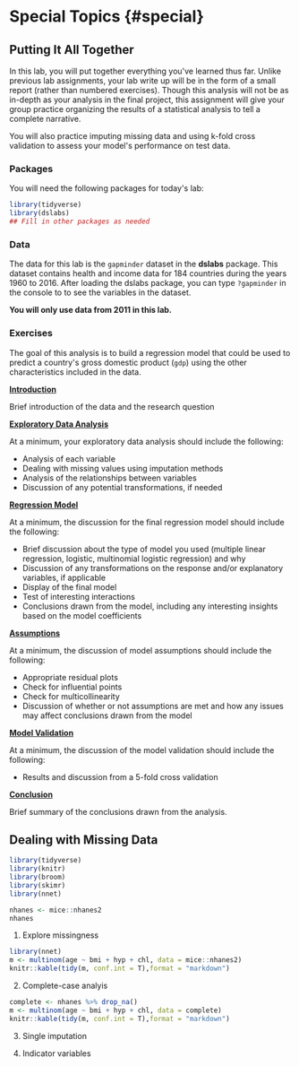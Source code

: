 # Special Topics {#special}


## Putting It All Together 



In this lab, you will put together everything you've learned thus far. Unlike previous lab assignments, your lab write up will be in the form of a small report (rather than numbered exercises). Though this analysis will not be as in-depth as your analysis in the final project, this assignment will give your group practice organizing the results of a statistical analysis to tell a complete narrative. 

You will also practice imputing missing data and using k-fold cross validation to assess your model's performance on test data.

### Packages

You will need the following packages for today's lab: 


```r
library(tidyverse)
library(dslabs)
## Fill in other packages as needed
```

### Data

The data for this lab is the `gapminder` dataset in the **dslabs** package. This dataset contains health and income data for 184 countries during the years 1960 to 2016. After loading the dslabs package, you can type `?gapminder` in the console to to see the variables in the dataset. 

**You will only use data from 2011 in this lab.** 

### Exercises

The goal of this analysis is to build a regression model that could be used to predict a country's gross domestic product (`gdp`) using the other characteristics included in the data. 

**<u>Introduction</u>**

Brief introduction of the data and the research question

**<u>Exploratory Data Analysis</u>** 

At a minimum, your exploratory data analysis should include the following: 

- Analysis of each variable 
- Dealing with missing values using imputation methods
- Analysis of the relationships between variables
- Discussion of any potential transformations, if needed

**<u>Regression Model</u>**

At a minimum, the discussion for the final regression model should include the following: 

- Brief discussion about the type of model you used (multiple linear regression, logistic, multinomial logistic regression) and why
- Discussion of any transformations on the response and/or explanatory variables, if applicable 
- Display of the final model
- Test of interesting interactions
- Conclusions drawn from the model, including any interesting insights based on the model coefficients

**<u>Assumptions</u>**

At a minimum, the discussion of model assumptions should include the following: 

- Appropriate residual plots
- Check for influential points
- Check for multicollinearity 
- Discussion of whether or not assumptions are met and how any issues may affect conclusions drawn from the model

**<u>Model Validation</u>** 

At a minimum, the discussion of the model validation should include the following: 

- Results and discussion from a 5-fold cross validation 

**<u>Conclusion</u>**

Brief summary of the conclusions drawn from the analysis.

## Dealing with Missing Data





```r
library(tidyverse)
library(knitr)
library(broom)
library(skimr)
library(nnet)
```


```r
nhanes <- mice::nhanes2
nhanes
```

1. Explore missingness 


```r
library(nnet)
m <- multinom(age ~ bmi + hyp + chl, data = mice::nhanes2)
knitr::kable(tidy(m, conf.int = T),format = "markdown")
```


2. Complete-case analyis


```r
complete <- nhanes %>% drop_na()
m <- multinom(age ~ bmi + hyp + chl, data = complete)
knitr::kable(tidy(m, conf.int = T),format = "markdown")
```


3. Single imputation 




4. Indicator variables






